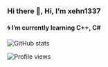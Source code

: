 ### Hi there 👋, Hi, I’m xehn1337
#### 🌀 I’m currently learning C++, C#

 
![GitHub stats](https://github-readme-stats.vercel.app/api?username=xehn1337&show_icons=true)  

![Profile views](https://gpvc.arturio.dev/xehn1337)  
